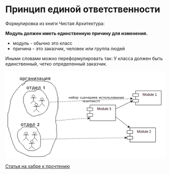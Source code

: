 # Принцип единой ответственности

Формулировка из книги Чистая Архитектура:

**Модуль должен иметь единственную причину для изменения.**
 - модуль - обычно это класс
 - причина - это заказчик, человек или группа людей

Иными словами можно переформулировать так: У класса должен быть единственный, четко определенный заказчик.

![](_/ыыsingle-responsibilty-principle/1.png)

[Статья на хабре к прочтению](https://habr.com/ru/post/465507/) 






